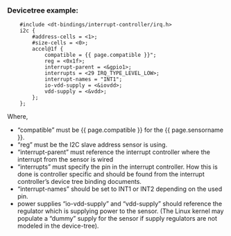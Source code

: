 ### Devicetree example:

```
    #include <dt-bindings/interrupt-controller/irq.h>
    i2c {
        #address-cells = <1>;
        #size-cells = <0>;
        accel@1f {
            compatible = {{ page.compatible }}";
            reg = <0x1f>;
            interrupt-parent = <&gpio1>;
            interrupts = <29 IRQ_TYPE_LEVEL_LOW>;
            interrupt-names = "INT1";
            io-vdd-supply = <&iovdd>;
            vdd-supply = <&vdd>;
        };
    };
 ```

Where,

- “compatible” must be {{ page.compatible }} for the {{ page.sensorname }}.
- “reg” must be the I2C slave address sensor is using.
- “interrupt-parent” must reference the interrupt controller where the interrupt from the sensor is wired 
- “interrupts” must specify the pin in the interrupt controller. How this is done is controller specific and should be found from the interrupt controller’s device tree binding documents.
- “interrupt-names” should be set to INT1 or INT2 depending on the used pin.
- power supplies “io-vdd-supply” and “vdd-supply” should reference the regulator which is supplying power to the sensor. (The Linux kernel may populate a “dummy” supply for the sensor if supply regulators are not modeled in the device-tree).


